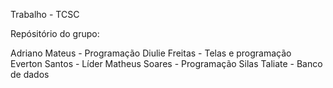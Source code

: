 Trabalho - TCSC

Repósitório do grupo:

Adriano Mateus - Programação
Diulie Freitas - Telas e programação
Everton Santos - Líder
Matheus Soares - Programação
Silas Taliate - Banco de dados
